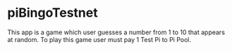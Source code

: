 # piBingoTestnet
This app is a game which user guesses a number from 1 to 10 that appears at random. To play this game user must  pay 1 Test Pi to Pi Pool. 
